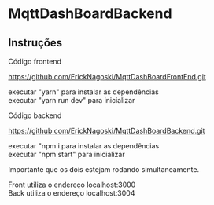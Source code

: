 # MqttDashBoardBackend



## Instruções


<p>Código frontend</p>
<a href="https://github.com/ErickNagoski/MqttDashBoardFrontEnd.git">https://github.com/ErickNagoski/MqttDashBoardFrontEnd.git</a>
<p>
executar  "yarn" para instalar as dependências <br/>
executar "yarn run dev" para inicializar</p>

<p>Código backend</p>
<a href="https://github.com/ErickNagoski/MqttDashBoardBackend.git">https://github.com/ErickNagoski/MqttDashBoardBackend.git</a>
<p>
executar  "npm i para instalar as dependências <br/>
executar "npm start" para inicializar</p>

<p>Importante que os dois estejam rodando simultaneamente.</p>
<p>
Front utiliza o endereço localhost:3000 <br/>
Back utiliza o endereço localhost:3004
</p>
